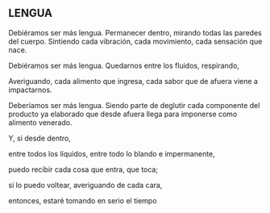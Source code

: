 ## LENGUA

Debiéramos ser más lengua.
Permanecer dentro, mirando todas las paredes del cuerpo. Sintiendo cada vibración, cada movimiento, cada sensación que nace.

Debiéramos ser más lengua.
Quedarnos entre los fluidos, respirando,

Averiguando, cada alimento que ingresa, cada sabor que de afuera viene a impactarnos.

Deberíamos ser más lengua.
Siendo parte de deglutir cada componente del producto ya elaborado que desde afuera llega para imponerse como alimento venerado.

Y, si desde dentro,

entre todos los líquidos, entre todo lo blando e impermanente,

puedo recibir cada cosa que entra, que toca;

si lo puedo voltear, averiguando de cada cara,

entonces, estaré tomando en serio el tiempo